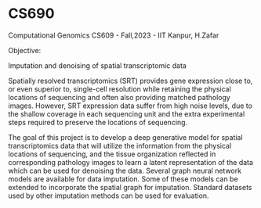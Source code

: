 
# CS690
Computational Genomics CS609 - Fall,2023 - IIT Kanpur, H.Zafar 

Objective:

Imputation and denoising of spatial transcriptomic data

Spatially resolved transcriptomics (SRT) provides gene expression close to, or even superior
to, single-cell resolution while retaining the physical locations of sequencing and often also
providing matched pathology images. However, SRT expression data suffer from high noise
levels, due to the shallow coverage in each sequencing unit and the extra experimental steps
required to preserve the locations of sequencing.

The goal of this project is to develop a deep generative model for spatial transcriptomics
data that will utilize the information from the physical locations of sequencing, and the tissue
organization reflected in corresponding pathology images to learn a latent representation of
the data which can be used for denoising the data. Several graph neural network models are
available for data imputation. Some of these models can be extended to incorporate the spatial graph for imputation. Standard datasets used by other imputation methods can be used for evaluation.
